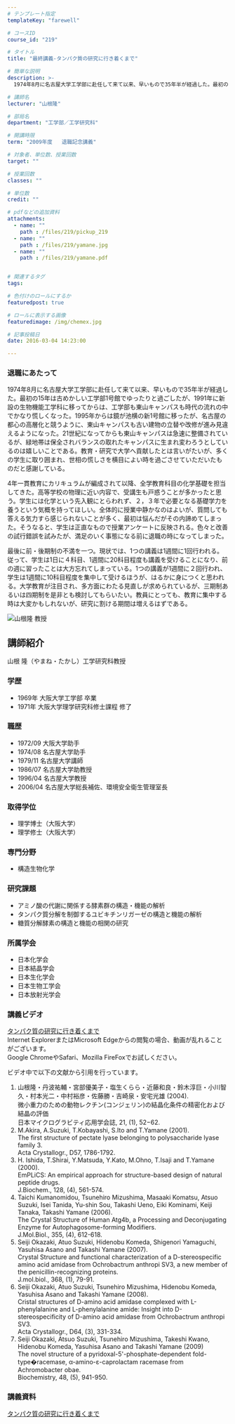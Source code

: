 ```yaml
---
# テンプレート指定
templateKey: "farewell"

# コースID
course_id: "219"

# タイトル
title: "最終講義-タンパク質の研究に行き着くまで"

# 簡単な説明
description: >-
  1974年8月に名古屋大学工学部に赴任して来て以来、早いもので35年半が経過した。最初の15年は古めかしい工学部1号館でゆったりと過ごしたが、1991年に新設の生物機能工学科に移ってからは、工学部...

# 講師名
lecturer: "山根隆"

# 部局名
department: "工学部／工学研究科"

# 開講時限
term: "2009年度	退職記念講義"

# 対象者、単位数、授業回数
target: ""

# 授業回数
classes: ""

# 単位数
credit: ""

# pdfなどの追加資料
attachments: 
  - name: "" 
    path : /files/219/pickup_219
  - name: "" 
    path : /files/219/yamane.jpg
  - name: "" 
    path : /files/219/yamane.pdf


# 関連するタグ
tags:

# 色付けのロールにするか
featuredpost: true

# ロールに表示する画像
featuredimage: /img/chemex.jpg

# 記事投稿日
date: 2016-03-04 14:23:00

---
```

### 退職にあたって

1974年8月に名古屋大学工学部に赴任して来て以来、早いもので35年半が経過した。最初の15年は古めかしい工学部1号館でゆったりと過ごしたが、1991年に新設の生物機能工学科に移ってからは、工学部も東山キャンパスも時代の流れの中でかなり慌しくなった。1995年からは鏡が池横の新1号館に移ったが、名古屋の都心の高層化と競うように、東山キャンパスも古い建物の立替や改修が進み見違えるようになった。21世紀になってからも東山キャンパスは急速に整備されているが、緑地帯は保全されバランスの取れたキャンパスに生まれ変わろうとしているのは嬉しいことである。教育・研究で大学へ貢献したとは言いがたいが、多くの学生に取り囲まれ、世相の慌しさを横目によい時を過ごさせていただいたものだと感謝している。 

4年一貫教育にカリキュラムが編成されて以降、全学教育科目の化学基礎を担当してきた。高等学校の物理に近い内容で、受講生も戸惑うことが多かったと思う。学生には化学という先入観にとらわれず、２，３年で必要となる基礎学力を養うという気概を持ってほしい。全体的に授業中静かなのはよいが、質問しても答える気力すら感じられないことが多く、最初は悩んだがその内諦めてしまった。そうなると、学生は正直なもので授業アンケートに反映される。色々と改善の試行錯誤を試みたが、満足のいく事態になる前に退職の時になってしまった。 

最後に前・後期制の不満を一つ。現状では、1つの講義は1週間に1回行われる。従って、学生は1日に４科目、1週間に20科目程度も講義を受けることになり、前の週に習ったことは大方忘れてしまっている。1つの講義が1週間に２回行われ、学生は1週間に10科目程度を集中して受けるほうが、はるかに身につくと思われる。大学教育が注目され、多方面にわたる見直しが求められているが、三期制あるいは四期制を是非とも検討してもらいたい。教員にとっても、教育に集中する時は大変かもしれないが、研究に割ける期間は増えるはずである。

![山根隆 教授](/files/219/yamane.jpg) 
## 講師紹介

山根 隆（やまね・たかし）工学研究科教授 

### 学歴

  * 1969年 大阪大学工学部 卒業
  * 1971年 大阪大学理学研究科修士課程 修了

### 職歴

  * 1972/09 大阪大学助手
  * 1974/08 名古屋大学助手
  * 1979/11 名古屋大学講師
  * 1986/07 名古屋大学助教授
  * 1996/04 名古屋大学教授
  * 2006/04 名古屋大学総長補佐、環境安全衛生管理室長

### 取得学位

  * 理学博士（大阪大学）
  * 理学修士（大阪大学）

### 専門分野

  * 構造生物化学

### 研究課題

  * アミノ酸の代謝に関係する酵素群の構造・機能の解析
  * タンパク質分解を制御するユビキチンリガーゼの構造と機能の解析
  * 糖質分解酵素の構造と機能の相関の研究

### 所属学会

  * 日本化学会
  * 日本結晶学会
  * 日本生化学会
  * 日本生物工学会
  * 日本放射光学会
### 講義ビデオ

[タンパク質の研究に行き着くまで](http://nuvideo.media.nagoya-u.ac.jp/embed/cec867ee701096a79142f09cce793d365eab355c)  
Internet ExplorerまたはMicrosoft Edgeからの閲覧の場合、動画が乱れることがございます。  
Google ChromeやSafari、Mozilla FireFoxでお試しください。 

ビデオ中で以下の文献から引用を行っています。 

  1. 山根隆・丹波祐輔・宮部優美子・塩生くらら・近藤和良・鈴木淳巨・小川智久・村本光二・中村裕彦・佐藤勝・吉崎泉・安宅光雄 (2004).  
    微小重力のための動物レクチン(コンジェリン)の結晶化条件の精密化および結晶の評価  
    日本マイクログラビティ応用学会誌, 21, (1), 52−62. 
  2. M.Akira, A.Suzuki, T.Kobayashi, S.Ito and T.Yamane (2001).  
    The first structure of pectate lyase belonging to polysaccharide lyase family 3.  
    Acta Crystallogr., D57, 1786-1792. 
  3. H. Ishida, T.Shirai, Y.Matsuda, Y.Kato, M.Ohno, T.Isaji and T.Yamane (2000).  
    EmPLiCS: An empirical approach for structure-based design of natural peptide drugs.  
    J.Biochem., 128, (4), 561-574. 
  4. Taichi Kumanomidou, Tsunehiro Mizushima, Masaaki Komatsu, Atsuo Suzuki, Isei Tanida, Yu-shin Sou, Takashi Ueno, Eiki Kominami, Keiji Tanaka, Takashi Yamane (2006).  
    The Crystal Structure of Human Atg4b, a Processing and Deconjugating Enzyme for Autophagosome-forming Modifiers.  
    J.Mol.Biol., 355, (4), 612-618. 
  5. Seiji Okazaki, Atuo Suzuki, Hidenobu Komeda, Shigenori Yamaguchi, Yasuhisa Asano and Takashi Yamane (2007).  
    Crystal Structure and functional characterization of a D-stereospecific amino acid amidase from Ochrobactrum anthropi SV3, a new member of the penicillin-recognizing proteins.  
    J.mol.biol., 368, (1), 79-91. 
  6. Seiji Okazaki, Atuo Suzuki, Tsunehiro Mizushima, Hidenobu Komeda, Yasuhisa Asano and Takashi Yamane (2008).  
    Cristal structures of D-amino acid amidase complexed with L-phenylalanine and L-phenylalanine amide: Insight into D-stereospecificity of D-amino acid amidase from Ochrobactrum anthropi SV3.  
    Acta Crystallogr., D64, (3), 331-334. 
  7. Seiji Okazaki, Atsuo Suzuki, Tsunehiro Mizushima, Takeshi Kwano, Hidenobu Komeda, Yasuhisa Asano and Takashi Yamane (2009)  
    The novel structure of a pyridoxal-5'-phosphate-dependent fold-type�racemase, α-amino-ε-caprolactam racemase from Achromobacter obae.  
    Biochemistry, 48, (5), 941-950. 

### 講義資料


[タンパク質の研究に行き着くまで](/files/219/yamane.pdf) 
